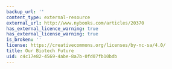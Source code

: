 ```yaml
---
backup_url: ''
content_type: external-resource
external_url: http://www.nybooks.com/articles/20370
has_external_licence_warning: true
has_external_license_warning: true
is_broken: ''
license: https://creativecommons.org/licenses/by-nc-sa/4.0/
title: Our Biotech Future
uid: c4c17e82-4569-4abe-8a7b-0fd07fb10bdb
---
```

